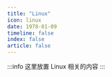 ```yaml
---
title: "Linux"
icon: linux
date: 1978-01-09
timeline: false
index: false
article: false
---
```


:::info
这里放置 Linux 相关的内容
:::


<Catalog />
